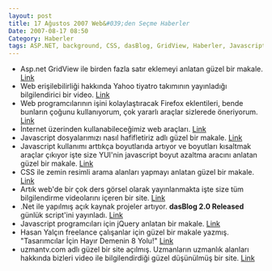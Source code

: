 ```yaml
---
layout: post
title: 17 Ağustos 2007 Web&#039;den Seçme Haberler
Date: 2007-08-17 08:50
Category: Haberler
tags: ASP.NET, background, CSS, dasBlog, GridView, Haberler, Javascript, jquery, uzmantv, web
---
```


-   Asp.net GridView ile birden fazla satır eklemeyi anlatan güzel bir
    makale. [Link][]
-   Web erişilebilirliği hakkında Yahoo tiyatro takımının yayınladığı
    bilgilendirici bir video. [Link][1]
-   Web programcılarının işini kolaylaştıracak Firefox eklentileri,
    bende bunların çoğunu kullanıyorum, çok yararlı araçlar sizlerede
    öneriyorum. [Link][2]
-   İnternet üzerinden kullanabileceğimiz web araçları. [Link][3]
-   Javascript dosyalarımızı nasıl hafifletiriz adlı güzel bir makale.
    [Link][4]
-   Javascript kullanımı arttıkça boyutlarıda artıyor ve boyutları
    kısaltmak araçlar çıkıyor işte size YUI'nin javascript boyut azaltma
    aracını anlatan güzel bir makale. [Link][5]
-   CSS ile zemin resimli arama alanları yapmayı anlatan güzel bir
    makale. [Link][6]
-   Artık web'de bir çok ders görsel olarak yayınlanmakta işte size tüm
    bilgilendirme videolarını içeren bir site. [Link][7]
-   .Net ile yapılmış açık kaynak projeler artıyor. **dasBlog 2.0
    Released** günlük script'ini yayınladı. [Link][8]
-   Javascript programcıları için jQuery anlatan bir makale. [Link][9]
-   Hasan Yalçın freelance çalışanlar için güzel bir makale yazmış.
    "Tasarımcılar İçin Hayır Demenin 8 Yolu!" [Link][10]
-   uzmantv.com adlı güzel bir site açılmış. Uzmanların uzmanlık
    alanları hakkında bizleri video ile bilgilendirdiği güzel düşünülmüş
    bir site. [Link][11]


  [Link]: http://www.dotnetbips.com/articles/4fbf57bb-e777-453e-8b78-2009a922c5ec.aspx
    "GridView"
  [1]: http://video.yahoo.com/video/play?vid=955300 "Web erişebilirliği"
  [2]: http://www.howtogeek.com/howto/internet/firefox/create-the-ultimate-firefox-web-development-profile/
    "Firefox eklentileri"
  [3]: http://cssjuice.com/tools/ "web araçları"
  [4]: http://www.readwriteweb.com/archives/how_javascript_is_slowing_down_the_web.php
    "javascript dosyalarını hafifletmek"
  [5]: http://www.julienlecomte.net/blog/2007/08/13/introducing-the-yui-compressor/
    "YUI javascript boyutu azaltma"
  [6]: http://blog.reindel.com/2007/08/13/howto-spruce-up-your-search-box-with-css-and-a-background-image
    "CSS arama"
  [7]: http://freevideolectures.com/webdesign.html "video ders"
  [8]: http://www.hanselman.com/blog/dasBlog20Released.aspx
    ".net ile yapılmış günlük"
  [9]: http://simonwillison.net/2007/Aug/15/jquery/ "jquery"
  [10]: http://www.hasanyalcin.com/?p=314
    "Tasarımcılar İçin Hayır Demenin 8 Yolu!"
  [11]: http://www.uzmantv.com/ "uzmantv"
